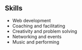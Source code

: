 ## Skills

* <i class="fa-check-square-o"></i> Web development
* <i class="fa-check-square-o"></i> Coaching and facilitating
* <i class="fa-check-square-o"></i> Creativity and problem solving 
* <i class="fa-check-square-o"></i> Networking and events 
* <i class="fa-check-square-o"></i> Music and performing
